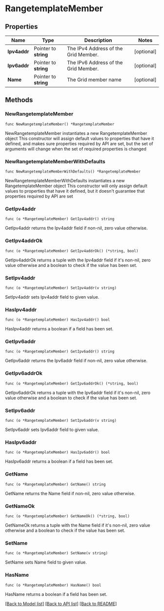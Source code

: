 # RangetemplateMember

## Properties

Name | Type | Description | Notes
------------ | ------------- | ------------- | -------------
**Ipv4addr** | Pointer to **string** | The IPv4 Address of the Grid Member. | [optional] 
**Ipv6addr** | Pointer to **string** | The IPv6 Address of the Grid Member. | [optional] 
**Name** | Pointer to **string** | The Grid member name | [optional] 

## Methods

### NewRangetemplateMember

`func NewRangetemplateMember() *RangetemplateMember`

NewRangetemplateMember instantiates a new RangetemplateMember object
This constructor will assign default values to properties that have it defined,
and makes sure properties required by API are set, but the set of arguments
will change when the set of required properties is changed

### NewRangetemplateMemberWithDefaults

`func NewRangetemplateMemberWithDefaults() *RangetemplateMember`

NewRangetemplateMemberWithDefaults instantiates a new RangetemplateMember object
This constructor will only assign default values to properties that have it defined,
but it doesn't guarantee that properties required by API are set

### GetIpv4addr

`func (o *RangetemplateMember) GetIpv4addr() string`

GetIpv4addr returns the Ipv4addr field if non-nil, zero value otherwise.

### GetIpv4addrOk

`func (o *RangetemplateMember) GetIpv4addrOk() (*string, bool)`

GetIpv4addrOk returns a tuple with the Ipv4addr field if it's non-nil, zero value otherwise
and a boolean to check if the value has been set.

### SetIpv4addr

`func (o *RangetemplateMember) SetIpv4addr(v string)`

SetIpv4addr sets Ipv4addr field to given value.

### HasIpv4addr

`func (o *RangetemplateMember) HasIpv4addr() bool`

HasIpv4addr returns a boolean if a field has been set.

### GetIpv6addr

`func (o *RangetemplateMember) GetIpv6addr() string`

GetIpv6addr returns the Ipv6addr field if non-nil, zero value otherwise.

### GetIpv6addrOk

`func (o *RangetemplateMember) GetIpv6addrOk() (*string, bool)`

GetIpv6addrOk returns a tuple with the Ipv6addr field if it's non-nil, zero value otherwise
and a boolean to check if the value has been set.

### SetIpv6addr

`func (o *RangetemplateMember) SetIpv6addr(v string)`

SetIpv6addr sets Ipv6addr field to given value.

### HasIpv6addr

`func (o *RangetemplateMember) HasIpv6addr() bool`

HasIpv6addr returns a boolean if a field has been set.

### GetName

`func (o *RangetemplateMember) GetName() string`

GetName returns the Name field if non-nil, zero value otherwise.

### GetNameOk

`func (o *RangetemplateMember) GetNameOk() (*string, bool)`

GetNameOk returns a tuple with the Name field if it's non-nil, zero value otherwise
and a boolean to check if the value has been set.

### SetName

`func (o *RangetemplateMember) SetName(v string)`

SetName sets Name field to given value.

### HasName

`func (o *RangetemplateMember) HasName() bool`

HasName returns a boolean if a field has been set.


[[Back to Model list]](../README.md#documentation-for-models) [[Back to API list]](../README.md#documentation-for-api-endpoints) [[Back to README]](../README.md)


